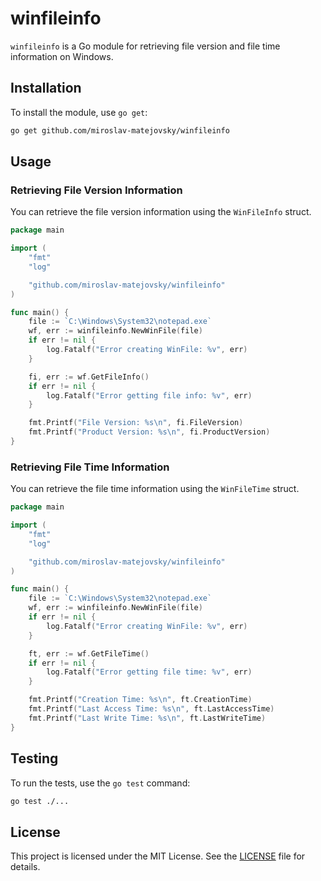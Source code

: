 # winfileinfo

`winfileinfo` is a Go module for retrieving file version and file time information on Windows.

## Installation

To install the module, use `go get`:

```sh
go get github.com/miroslav-matejovsky/winfileinfo
```

## Usage

### Retrieving File Version Information

You can retrieve the file version information using the `WinFileInfo` struct.

```go
package main

import (
    "fmt"
    "log"

    "github.com/miroslav-matejovsky/winfileinfo"
)

func main() {
    file := `C:\Windows\System32\notepad.exe`
    wf, err := winfileinfo.NewWinFile(file)
    if err != nil {
        log.Fatalf("Error creating WinFile: %v", err)
    }

    fi, err := wf.GetFileInfo()
    if err != nil {
        log.Fatalf("Error getting file info: %v", err)
    }

    fmt.Printf("File Version: %s\n", fi.FileVersion)
    fmt.Printf("Product Version: %s\n", fi.ProductVersion)
}
```

### Retrieving File Time Information

You can retrieve the file time information using the `WinFileTime` struct.

```go
package main

import (
    "fmt"
    "log"

    "github.com/miroslav-matejovsky/winfileinfo"
)

func main() {
    file := `C:\Windows\System32\notepad.exe`
    wf, err := winfileinfo.NewWinFile(file)
    if err != nil {
        log.Fatalf("Error creating WinFile: %v", err)
    }

    ft, err := wf.GetFileTime()
    if err != nil {
        log.Fatalf("Error getting file time: %v", err)
    }

    fmt.Printf("Creation Time: %s\n", ft.CreationTime)
    fmt.Printf("Last Access Time: %s\n", ft.LastAccessTime)
    fmt.Printf("Last Write Time: %s\n", ft.LastWriteTime)
}
```

## Testing

To run the tests, use the `go test` command:

```sh
go test ./...
```

## License

This project is licensed under the MIT License. See the [LICENSE](LICENSE) file for details.
